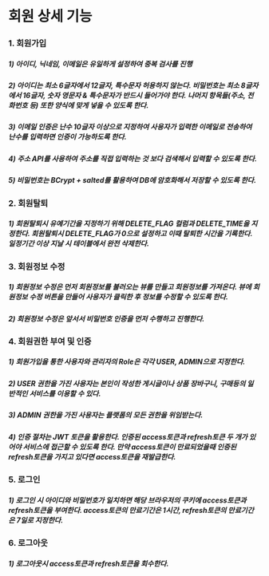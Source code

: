 # 회원 상세 기능



### 1. 회원가입
##### 1) 아이디, 닉네임, 이메일은 유일하게 설정하여 중복 검사를 진행
##### 2) 아이디는 최소 6글자에서 12글자, 특수문자 허용하지 않는다. 비밀번호는 최소 8글자에서 16글자, 숫자 영문자 & 특수문자가 반드시 들어가야 한다. 나머지 항목들(주소, 전화번호 등) 또한 양식에 맞게 넣을 수 있도록 한다.
##### 3) 이메일 인증은 난수 10글자 이상으로 지정하여 사용자가 입력한 이메일로 전송하여 난수를 입력하면 인증이 가능하도록 한다.
##### 4) 주소 API를 사용하여 주소를 직접 입력하는 것 보다 검색해서 입력할 수 있도록 한다.
##### 5) 비밀번호는 BCrypt + salted를 활용하여 DB에 암호화해서 저장할 수 있도록 한다.



### 2. 회원탈퇴
##### 1) 회원탈퇴시 유예기간을 지정하기 위해 DELETE_FLAG 컬럼과 DELETE_TIME을 지정한다. 회원탈퇴시 DELETE_FLAG가 0으로 설정하고 이때 탈퇴한 시간을 기록한다. 일정기간 이상 지날 시 테이블에서 완전 삭제한다.



### 3. 회원정보 수정
##### 1) 회원정보 수정은 먼저 회원정보를 불러오는 뷰를 만들고 회원정보를 가져온다. 뷰에 회원정보 수정 버튼을 만들어 사용자가 클릭한 후 정보를 수정할 수 있도록 한다.
##### 2) 회원정보 수정은 앞서서 비밀번호 인증을 먼저 수행하고 진행한다.



### 4. 회원권한 부여 및 인증
##### 1) 회원가입을 통한 사용자와 관리자의 Role은 각각 USER, ADMIN으로 지정한다. 
##### 2) USER 권한을 가진 사용자는 본인이 작성한 게시글이나 상품 장바구니, 구매등의 일반적인 서비스를 이용할 수 있다.
##### 3) ADMIN 권한을 가진 사용자는 플랫폼의 모든 권한을 위임받는다.
##### 4) 인증 절차는 JWT 토큰을 활용한다. 인증된 access토큰과 refresh토큰 두 개가 있어야 서비스에 접근할 수 있도록 한다. 만약 access토큰이 만료되었을때 인증된 refresh토큰을 가지고 있다면 access토큰을 재발급한다.



### 5. 로그인
##### 1) 로그인 시 아이디와 비밀번호가 일치하면 해당 브라우저의 쿠키에 access토큰과 refresh토큰을 부여한다. access토큰의 만료기간은 1시간, refresh토큰의 만료기간은 7일로 지정한다.



### 6. 로그아웃
##### 1) 로그아웃시 access토큰과 refresh토큰을 회수한다.